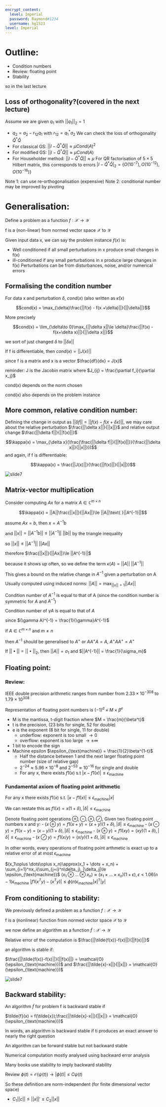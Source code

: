 ```yaml
---
encrypt_content:
  level: Imperial
  password: Raymond#1234
  username: hg1523
level: Imperial
---
```


# Outline:

- Condition numbers
- Review: floating point
- Stability

so in the last lecture

## Loss of orthogonality?(covered in the next lecture)

Assume we are given $q_1$ with $||q_1||_2 = 1$
- $q_2 = a_2 - r_{12}q_1$ with $r_{12} = q_1^* a_2$
We can check the loss of orthogonality $\hat{Q}^*\hat{Q}$
- For classical GS: $||I - \hat{Q}^*\hat{Q}||\approx \mu Cond(A)^2$
- For modified GS: $||I - \hat{Q}^*\hat{Q}||\approx \mu Cond(A)$
- For Householder method: $||I-\hat{Q}^*\hat{Q}||\approx \mu$
For QR factorisation of $5\times5$ Hilbert matrix, this corresponds to errors $|I - \hat{Q}^*\hat{Q}|_2 = \{O(10^{-7}),O(10^{-12}),O(10^{-16})\}$

Note 1: can use re-orthogonalisation (expensive)
Note 2: conditional number may be improved by pivoting

# Generalisation:

Define a problem as a function $f: \mathcal{X}\to\mathcal{Y}$

f is a (non-linear) from normed vector space $\mathcal{X}$ to $\mathcal{Y}$

Given input data x, we can say the problem instance $f(x)$ is:
- Well conditioned if all small perturbations in x produce small changes in f(x)
- ill-conditioned if any small perturbations in x produce large changes in f(x)
Perturbations can be from disturbances, noise, and/or numerical errors

## Formalising the condition number

For data x and perturbation $\delta$, $cond(x)$ (also written as $\hat{\kappa}(x)$

$$cond(x) = \max_{\delta}\frac{||f(x) - f(x +\delta)||}{||\delta||}$$

More precisely

$$cond(x) = \lim_{\delta\to 0}\max_{||\delta x||\le \delta}\frac{||f(x) - f(x+\delta x)||}{||\delta x||}$$

we sort of just changed $\delta$ to $||\delta x||$

If f is differentiable, then $cond(x) = ||J(x)||$

since f is a matrix and x is a vector $\frac{df}{dx} = J(x)$

reminder: J is the Jacobin matrix where $J_{ij} = \frac{\partial f_i}{\partial x_j}$

cond(x) depends on the norm chosen

cond(x) also depends on the problem instance

## More common, relative condition number:

Defining the change in output as $||\delta f|| = ||f(x) - f(x + \delta x)||$, we may care about the relative perturbation $\frac{||\delta x||}{||x||}$ and relative output change $\frac{||\delta f||}{||f(x)||}$

$$\kappa(x) = \max_{\delta x}(\frac{\frac{||\delta f||}{||f(x)||}}{\frac{||\delta x||}{||x||}})$$
and again, if f is differentiable:

$$\kappa(x) = \frac{||J(x)||}{\frac{||f(x)||}{||x||}}$$

![slide7](../../../../../assets/Imperial/50011/lecture11-slide7.png)

## Matrix-vector multiplication

Consider computing $Ax$ for a matrix $A\in\mathbb{C}^{m\times n}$

$$\kappa(x) = ||A||\frac{||x||}{||Ax||}\le ||A||\text{ }||A^{-1}||$$

assume $Ax = b$, then $x = A^{-1}b$

and $||x|| = ||A^{-1}b||\le ||A^{-1}||\text{ }||b||$ by the triangle inequality

so $||x||\le ||A^{-1}||\text{ }||Ax||$

therefore $\frac{||x||}{||Ax||}\le ||A^{-1}||$

because it shows up often, so we define the term $\kappa(A) = ||A||\text{ }||A^{-1}||$ 

This gives a bound on the relative change in $A^{-1}$ given a perturbation on A

Usually computed using induced norms: $||A|| = \max_{||x|| = 1}||Ax||$

Condition number of $A^{-1}$ is equal to that of A (since the condition number is symmetric for $A$ and $A^{-1}$)

Condition number of $\gamma A$ is equal to that of $A$

since $(\gamma A)^{-1} = \frac{1}{\gamma}A^{-1}$

if $A\in\mathbb{C}^{m\times n}$ and $m\neq n$

then $A^{-1}$ should be generalised to $A^{+}$ or $AA^+A = A$, $A^+AA^+ = A^+$

If $||\bullet|| = ||\bullet||_2$, then $||A|| = \sigma_1$ and $||A^{-1}|| = \frac{1}{\sigma_m}$

## Floating point:

### Review:

IEEE double precision arithmetic ranges from number from $2.33\times 10^{-308}$ to $1.79\times 10^{308}$

Representation of floating point numbers is $(-1)^d\times M\times \beta^e$

- M is the mantissa, t-digit fraction where $M = \frac{m}{\beta^t}$
- t is the precision, (23 bits for single, 52 for double)
- e is the exponent (8 bit for single, 11 for double)
	- underflow: exponent is too small $\to 0$
	- overflow: exponent is too large $\to\pm \infty$
- 1 bit to encode the sign
- Machine epsilon $\epsilon_{\text{machine}} = \frac{1}{2}\beta^{1-t}$
	- Half the distance between 1 and the next larger floating point number (size of relative gap)
	- $2^{-24}\approx5.96\times 10^{-8}$ and $2^{-53}\approx 10^{-16}$ for single and double
	- For any x, there exists $f1(x)$ s.t $|x-f1(x)|\le \epsilon_{\text{machine}}$
### Fundamental axiom of floating point arithmetic

For any x there exists $f1(x)$ s.t. $|x-f1(x)|\le \epsilon_{\text{machine}}|x|$

We can restate this as $f1(x) = x(1+\delta), |\delta|\le \epsilon_{\text{machine}}$

Denote floating point operations $\oplus, \ominus, \otimes,\oslash$, Given two floating point numbers x and y:
	- $(x\oplus y) = f1(x+y) = (x+y)(1+\delta), |\delta|\le \epsilon_{\text{machine}}$
	- $(x\ominus y) = f1(x-y) = (x-y)(1+\delta),|\delta|\le \epsilon_{\text{machine}}$
	- $(x\otimes y) = f1(xy) = (xy)(1+\delta),|\delta|\le \epsilon_{\text{machine}}$
	- $(x\oslash y) = f1(x/y) = (x/y)(1+\delta),|\delta|\le \epsilon_{\text{machine}}$


In other words, every operations of floating point arthmetic is exact up to a relative error of at most $\epsilon_{\text{machine}}$

$(x_1\oplus \dots\oplus x_n)\approx(x_1 + \dots + x_n) + \sum_{i=1}^nx_i(\sum_{j=i}^n\delta_j), |\delta_j|\le \epsilon_{\text{machine}}$
$(x_1\otimes \dots\otimes x_n)\approx(x_1 \times \dots \times x_n)(1+\epsilon),\epsilon<1.06(n-1)\epsilon_{\text{machine}}$
$|f1(x^Ty)-(x^Ty)|\le\phi(n)\epsilon_{\text{machine}}|x|^T|y|$

## From conditioning to stability:

We previously defined a problem as a function $f:\mathcal{X}\to\mathcal{Y}$

f is a (nonlinear) function from normed vector space $\mathcal{X}$ to $\mathcal{Y}$

we now define an algorithm as a function $\tilde{f}: \mathcal{X}\to\mathcal{Y}$

Relative error of the computation is $\frac{||\tilde{f(x)}-f(x)||}{||f(x)||}$

an algorithm is stable if:

 $\frac{||\tilde{f(x)}-f(x)||}{||f(x)||} = \mathcal{O}(\epsilon_{\text{machine}})$ and $\frac{||\tilde{x}-x||}{||x||} = \mathcal{O}(\epsilon_{\text{machine}})$ 

![slide7](../../../../../assets/Imperial/50011/lecture11-slide11.png)

## Backward stability:

An algorithm $\tilde{f}$ for problem f is backward stable if 

$\tilde{f}(x) = f(\tilde{x});\frac{||\tilde{x}-x||}{||x||} = \mathcal{O}(\epsilon_{\text{machine}})$

In words, an algorithm is backward stable if ti produces an exact answer to nearly the right question

An algorithm can be forward stable but not backward stable

Numerical computation mostly analysed using backward error analysis

Many books use stability to imply backward stability

Review $\phi(t) = \mathcal O(\psi(t))\to |\phi(t)|\le C\psi(t)$

So these definition are norm-independent (for finite dimensional vector space)

- $C_1||c||\le ||x||'\le C_2||x||$
